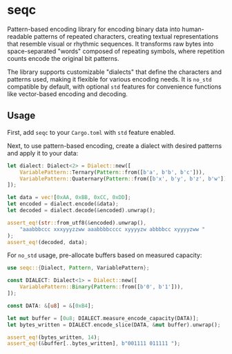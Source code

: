 # seqc

Pattern-based encoding library for encoding binary data into human-readable patterns of repeated characters,
creating textual representations that resemble visual or rhythmic sequences. It transforms raw bytes into
space-separated "words" composed of repeating symbols, where repetition counts encode the original bit patterns.

The library supports customizable "dialects" that define the characters and patterns used, making it flexible
for various encoding needs. It is `no_std` compatible by default, with optional `std` features for convenience
functions like vector-based encoding and decoding.

## Usage

First, add `seqc` to your `Cargo.toml` with `std` feature enabled.

Next, to use pattern-based encoding, create a dialect with desired
patterns and apply it to your data:

```rust
let dialect: Dialect<2> = Dialect::new([
    VariablePattern::Ternary(Pattern::from([b'a', b'b', b'c'])),
    VariablePattern::Quaternary(Pattern::from([b'x', b'y', b'z', b'w'])),
]);

let data = vec![0xAA, 0xBB, 0xCC, 0xDD];
let encoded = dialect.encode(&data);
let decoded = dialect.decode(&encoded).unwrap();

assert_eq!(str::from_utf8(&encoded).unwrap(),
    "aaabbbccc xxxyyyzzww aaabbbbcccc xyyyyzw abbbbcc xyyyyzww "
);
assert_eq!(decoded, data);
```

For `no_std` usage, pre-allocate buffers based on measured capacity:

```rust
use seqc::{Dialect, Pattern, VariablePattern};

const DIALECT: Dialect<1> = Dialect::new([
    VariablePattern::Binary(Pattern::from([b'0', b'1'])),
]);

const DATA: &[u8] = &[0xB4];

let mut buffer = [0u8; DIALECT.measure_encode_capacity(DATA)];
let bytes_written = DIALECT.encode_slice(DATA, &mut buffer).unwrap();

assert_eq!(bytes_written, 14);
assert_eq!(&buffer[..bytes_written], b"001111 011111 ");
```
